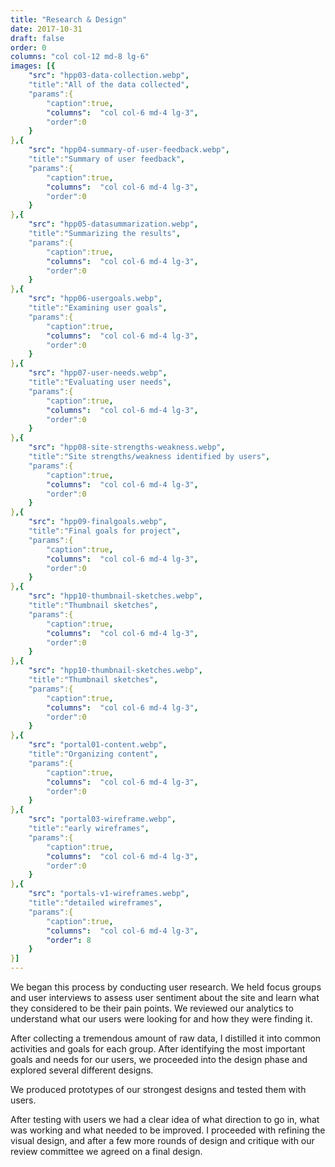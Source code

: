 ```yaml
---
title: "Research & Design"
date: 2017-10-31
draft: false
order: 0
columns: "col col-12 md-8 lg-6"
images: [{
    "src": "hpp03-data-collection.webp",
    "title":"All of the data collected",
    "params":{
        "caption":true,
        "columns":  "col col-6 md-4 lg-3",
        "order":0
    }
},{
    "src": "hpp04-summary-of-user-feedback.webp",
    "title":"Summary of user feedback",
    "params":{
        "caption":true,
        "columns":  "col col-6 md-4 lg-3",
        "order":0
    }
},{
    "src": "hpp05-datasummarization.webp",
    "title":"Summarizing the results",
    "params":{
        "caption":true,
        "columns":  "col col-6 md-4 lg-3",
        "order":0
    }
},{
    "src": "hpp06-usergoals.webp",
    "title":"Examining user goals",
    "params":{
        "caption":true,
        "columns":  "col col-6 md-4 lg-3",
        "order":0
    }
},{
    "src": "hpp07-user-needs.webp",
    "title":"Evaluating user needs",
    "params":{
        "caption":true,
        "columns":  "col col-6 md-4 lg-3",
        "order":0
    }
},{
    "src": "hpp08-site-strengths-weakness.webp",
    "title":"Site strengths/weakness identified by users",
    "params":{
        "caption":true,
        "columns":  "col col-6 md-4 lg-3",
        "order":0
    }
},{
    "src": "hpp09-finalgoals.webp",
    "title":"Final goals for project",
    "params":{
        "caption":true,
        "columns":  "col col-6 md-4 lg-3",
        "order":0
    }
},{
    "src": "hpp10-thumbnail-sketches.webp",
    "title":"Thumbnail sketches",
    "params":{
        "caption":true,
        "columns":  "col col-6 md-4 lg-3",
        "order":0
    }
},{
    "src": "hpp10-thumbnail-sketches.webp",
    "title":"Thumbnail sketches",
    "params":{
        "caption":true,
        "columns":  "col col-6 md-4 lg-3",
        "order":0
    }
},{
    "src": "portal01-content.webp",
    "title":"Organizing content",
    "params":{
        "caption":true,
        "columns":  "col col-6 md-4 lg-3",
        "order":0
    }
},{
    "src": "portal03-wireframe.webp",
    "title":"early wireframes",
    "params":{
        "caption":true,
        "columns":  "col col-6 md-4 lg-3",
        "order":0
    }
},{
    "src": "portals-v1-wireframes.webp",
    "title":"detailed wireframes",
    "params":{
        "caption":true,
        "columns":  "col col-6 md-4 lg-3",
        "order": 8
    }
}]
---
```

We began this process by conducting user research. We held focus groups and user interviews to assess user sentiment about the site and learn what they considered to be their pain points. We reviewed our analytics to understand what our users were looking for and how they were finding it. 

After collecting a tremendous amount of raw data, I distilled it into common activities and goals for each group. After identifying the most important goals and needs for our users, we proceeded into the design phase and explored several different designs.

We produced prototypes of our strongest designs and tested them with users. 

After testing with users we had a clear idea of what direction to go in, what was working and what needed to be improved. I proceeded with refining the visual design, and after a few more rounds of design and critique with our review committee we agreed on a final design. 


